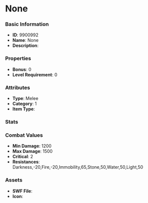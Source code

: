 # None



### Basic Information

- **ID**: 9900992
- **Name**: None
- **Description**: 

### Properties

- **Bonus**: 0
- **Level Requirement**: 0

### Attributes

- **Type**: Melee
- **Category**: 1
- **Item Type**: 

### Stats


### Combat Values

- **Min Damage**: 1200
- **Max Damage**: 1500
- **Critical**: 2
- **Resistances**: Darkness,-20,Fire,-20,Immobility,65,Stone,50,Water,50,Light,50

### Assets

- **SWF File**: 
- **Icon**: 

